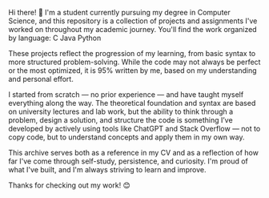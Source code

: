 Hi there! 👋 
  I'm a student currently pursuing my degree in Computer Science, and this repository is a collection of projects and assignments I've worked on throughout my academic journey.
You'll find the work organized by language:
  C
  Java
  Python

These projects reflect the progression of my learning, from basic syntax to more structured problem-solving. While the code may not always be perfect or the most optimized, it is 95% written by me, based on my understanding and personal effort.

I started from scratch — no prior experience — and have taught myself everything along the way. The theoretical foundation and syntax are based on university lectures and lab work, but the ability to think through a problem, design a solution, and structure the code is something I’ve developed by actively using tools like ChatGPT and Stack Overflow — not to copy code, but to understand concepts and apply them in my own way.

This archive serves both as a reference in my CV and as a reflection of how far I've come through self-study, persistence, and curiosity. I'm proud of what I've built, and I'm always striving to learn and improve.

Thanks for checking out my work! 😊
